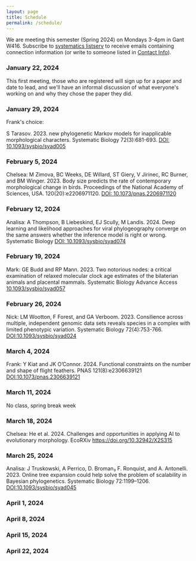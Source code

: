 ```yaml
---
layout: page
title: Schedule
permalink: /schedule/
---
```


We are meeting this semester (Spring 2024) on Mondays 3-4pm in Gant W416. Subscribe to [systematics listserv](/systseminar/listserv/) to receive emails containing connection information (or write to someone listed in [Contact Info](/systseminar/contact-info/)).

### January 22, 2024

This first meeting, those who are registered will sign up for a paper and date to lead, and we'll have an informal discussion of what everyone's working on and why they chose the paper they did.

### January 29, 2024

Frank's choice: 

S Tarasov. 2023. new phylogenetic Markov models for inapplicable morphological characters. Systematic Biology 72(3):681-693. [DOI: 10.1093/sysbio/syad005](https://doi.org/10.1093/sysbio/syad005)

### February 5, 2024

Chelsea: M Zimova, BC Weeks, DE Willard, ST Giery, V Jirinec, RC Burner, and BM Winger. 2023. Body size predicts the rate of contemporary morphological change in birds. Proceedings of the National Academy of Sciences, USA. 120(20):e2206971120. [DOI: 10.1073/pnas.2206971120](https://doi.org/10.1073/pnas.2206971120)

### February 12, 2024

Analisa: A Thompson, B Liebeskind, EJ Scully, M Landis. 2024. Deep learning and likelihood approaches for viral phylogeography converge on the same answers whether the inference model is right or wrong. Systematic Biology [DOI: 10.1093/sysbio/syad074](https://doi.org/10.1093/sysbio/syad074)

### February 19, 2024

Mark: GE Budd and RP Mann. 2023. Two notorious nodes: a critical examination of relaxed molecular clock age
estimates of the bilaterian animals and placental mammals. Systematic Biology Advance Access [10.1093/sysbio/syad057](https://doi.org/10.1093/sysbio/syad057)

### February 26, 2024

Nick: LM Wootton, F Forest, and GA Verboom. 2023. Consilience across multiple, independent genomic data sets reveals species in a complex with limited phenotypic variation. Systematic Biology 72(4):753-766. [DOI:10.1093/sysbio/syad024](https://doi.org/10.1093/sysbio/syad024)

### March 4, 2024

Frank: Y Kiat and JK O’Connor. 2024. Functional constraints on the number and shape of flight feathers. PNAS 121(8):e2306639121 [DOI:10.1073/pnas.2306639121](https://doi.org/10.1073/pnas.2306639121)

### March 11, 2024

No class, spring break week

### March 18, 2024

Chelsea: He et al. 2024. Challenges and opportunities in applying AI to evolutionary morphology. EcoRXiv https://doi.org/10.32942/X2S315

### March 25, 2024

Analisa: J Truskowski, A Perrico, D. Broman₃ F. Ronquist, and A. Antonelli. 2023. Online tree expansion could help solve the problem of scalability in Bayesian phylogenetics. Systematic Biology 72:1199–1206. [DOI:10.1093/sysbio/syad045](https://doi.org/10.1093/sysbio/syad045)

### April 1, 2024

### April 8, 2024
 
### April 15, 2024

### April 22, 2024



